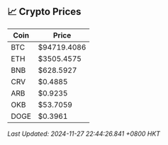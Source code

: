 ## 📈 Crypto Prices

| Coin | Price |
| ---- | ----- |
| BTC | $94719.4086 |
| ETH | $3505.4575 |
| BNB | $628.5927 |
| CRV | $0.4885 |
| ARB | $0.9235 |
| OKB | $53.7059 |
| DOGE | $0.3961 |

_Last Updated: 2024-11-27 22:44:26.841 +0800 HKT_